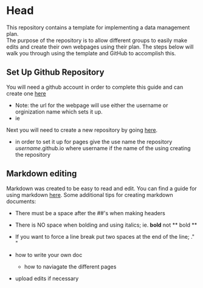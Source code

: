 # Head
This repository contains a template for implementing a data management plan.  
The purpose of the repository is to allow different groups to easily make edits and create their own webpages using their plan.
The steps below will walk you through using the template and GitHub to accomplish this.


## Set Up Github Repository
 You will need a github account in order to complete this guide and can create one [here](hhttps://github.com/join)
  * Note: the url for the webpage will use either the username or orginization name which sets it up. 
  * ie 

Next you will need to create a new repository by going [here](https://github.com/new).
* in order to set it up for pages give the use name the repository *username*.github.io where username if the name of the using creating the repository


## Markdown editing
Markdown was created to be easy to read and edit. You can find a guide for using markdown [here](https://github.com/adam-p/markdown-here/wiki/Markdown-Cheatsheet). Some additional tips for creating markdown documents:
* There must be a space after the ##'s when making headers
* There is NO space when bolding and using italics; ie. **bold** not ** bold **
* If you want to force a line break put two spaces at the end of the line; ."  "


* how to write your own doc
    * how to naviagate the different pages
* upload edits if necessary
